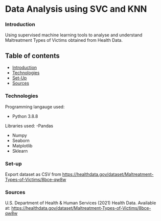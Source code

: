 # Data Analysis using SVC and KNN

### Introduction

Using supervised machine learning tools to analyse and understand Maltreatment Types of Victims obtained from Health Data. 



## Table of contents
* [Introduction](#introduction)
* [Technologies](#technologies)
* [Set-Up](#setup)
* [Sources](#sources)



### Technologies

Programming langauge used: 
- Python 3.8.8

Libraries used: 
-Pandas 
- Numpy 
- Seaborn 
- Matplotlib 
- Sklearn


### Set-up

Export dataset as CSV from https://healthdata.gov/dataset/Maltreatment-Types-of-Victims/8bce-qw8w


### Sources

U.S. Department of Health & Human Services (2021) Health Data. Available at: https://healthdata.gov/dataset/Maltreatment-Types-of-Victims/8bce-qw8w



